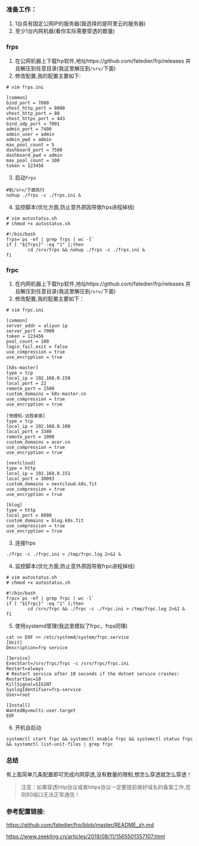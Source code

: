 ### 准备工作：
1. 1台具有固定公网IP的服务器(我选择的是阿里云的服务器)
2. 至少1台内网机器(看你实际需要穿透的数量)

### frps
1. 在公网机器上下载frp软件,地址https://github.com/fatedier/frp/releases 并且解压到任意目录(我这里解压到`/srv/`下面)
2. 修改配置,我的配置主要如下:
```
# vim frps.ini

[common]
bind_port = 7000
vhost_http_port = 8080
vhost_http_port = 80
vhost_https_port = 443
bind_udp_port = 7001
admin_port = 7400
admin_user = admin
admin_pwd = admin
max_pool_count = 5
dashboard_port = 7500
dashboard_pwd = admin
max_pool_count = 100
token = 123456
```
3. 启动`frps`
```
#到/srv/下面执行
nohup ./frps -c ./frps.ini &
```
4. 监控脚本(优化方面,防止意外原因导致frps进程掉线)
```
# vim autostatus.sh
# chmod +x autostatus.sh

#!/bin/bash
frps=`ps -ef | grep frps | wc -l`
if [ "${frps}" -eq "1" ];then
        cd /srv/frps && nohup ./frps -c ./frps.ini &
fi
```
### frpc
1. 在内网机器上下载frp软件,地址https://github.com/fatedier/frp/releases 并且解压到任意目录(我这里解压到`/srv/`下面)
2. 修改配置,我的配置主要如下：
```
# vim frpc.ini

[common]
server_addr = aliyun ip 
server_port = 7000
token = 123456
pool_count = 100
login_fail_exit = false
use_compression = true
use_encryption = true

[k8s-master]
type = tcp
local_ip = 192.168.0.150
local_port = 22
remote_port = 1500
custom_domains = k8s-master.cn
use_compression = true
use_encryption = true

[物理机-远程桌面]
type = tcp
local_ip = 192.168.0.100
local_port = 3389
remote_port = 1000
custom_domains = acer.cn
use_compression = true
use_encryption = true

[nextcloud]
type = http
local_ip = 192.168.0.151
local_port = 30093
custom_domains = nextcloud.k8s.fit
use_compression = true
use_encryption = true

[blog]
type = http
local_port = 8080
custom_domains = blog.k8s.fit
use_compression = true
use_encryption = true
```
3. 连接frps
```
./frpc -c ./frpc.ini > /tmp/frpc.log 2>&1 &
```
4. 监控脚本(优化方面,防止意外原因导致frpc进程掉线)
```
# vim autostatus.sh
# chmod +x autostatus.sh

#!/bin/bash
frpc=`ps -ef | grep frpc | wc -l`
if [ "${frpc}" -eq "1" ];then
        cd /srv/frpc && ./frpc -c ./frpc.ini > /tmp/frpc.log 2>&1 &
fi
```
5. 使用systemd管理(我这里模拟了frpc，frps同理)
```
cat << EOF >> /etc/systemd/system/frpc.service
[Unit]
Description=frp service

[Service]
ExecStart=/srv/frpc/frpc -c /srv/frpc/frpc.ini
Restart=always
# Restart service after 10 seconds if the dotnet service crashes:
RestartSec=10
KillSignal=SIGINT
SyslogIdentifier=frp-service
User=root

[Install]
WantedBy=multi-user.target
EOF
```
6. 开机自启动
```
systemctl start frpc && systemctl enable frpc && systemctl status frpc && systemctl list-unit-files | grep frpc
```
### 总结
有上面简单几条配置即可完成内网穿透,没有数量的限制,想怎么穿透就怎么穿透！
> 注意：如果穿透http协议或者https协议一定要提前做好域名的备案工作,否则80端口无法正常通信！

### 参考配置链接:
https://github.com/fatedier/frp/blob/master/README_zh.md

https://www.zeekling.cn/articles/2019/08/11/1565501357107.html
